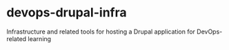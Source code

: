 # devops-drupal-infra
Infrastructure and related tools for hosting a Drupal application for DevOps-related learning
